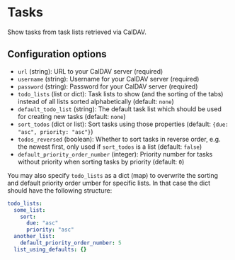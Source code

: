 # Tasks

Show tasks from task lists retrieved via CalDAV.

## Configuration options

* `url` (string): URL to your CalDAV server (required)
* `username` (string): Username for your CalDAV server (required)
* `password` (string): Password for your CalDAV server (required)
* `todo_lists` (list or dict): Task lists to show (and the sorting of the tabs) instead of all lists sorted alphabetically (default: `none`)
* `default_todo_list` (string): The default task list which should be used for creating new tasks (default: `none`)
* `sort_todos` (dict or list): Sort tasks using those properties (default: `{due: "asc", priority: "asc"}`)
* `todos_reversed` (boolean): Whether to sort tasks in reverse order, e.g. the newest first, only used if `sort_todos` is a list (default: `false`)
* `default_priority_order_number` (integer): Priority number for tasks without priority when sorting tasks by priority (default: `0`)

You may also specify `todo_lists` as a dict (map) to overwrite the sorting and default priority order umber for specific lists. In that case the dict should have the following structure:

```yaml
todo_lists:
  some_list:
    sort:
      due: "asc"
      priority: "asc"
  another_list:
    default_priority_order_number: 5
  list_using_defaults: {}
```